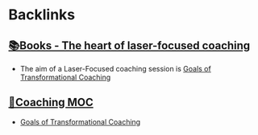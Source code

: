 
# Backlinks
## [📚Books - The heart of laser-focused coaching](<📚Books - The heart of laser-focused coaching.md>)
- The aim of a Laser-Focused coaching session is [Goals of Transformational Coaching](<Goals of Transformational Coaching.md>)

## [🧭Coaching MOC](<🧭Coaching MOC.md>)
- [Goals of Transformational Coaching](<Goals of Transformational Coaching.md>)

